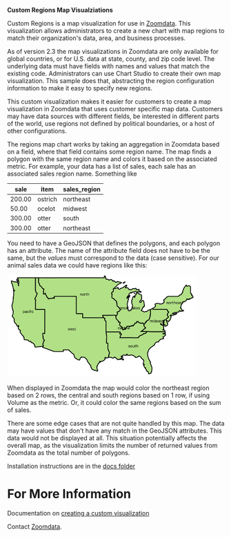 **Custom Regions Map Visualziations**

Custom Regions is a map visualization for use in [Zoomdata](http://www.zoomdata.com).  This visualization allows administrators to create a new chart with map regions to match their organization's data, area, and business processes.

As of version 2.3 the map visualizations in Zoomdata are only available for global countries, or for U.S. data at state, county, and zip code level.  The underlying data must have fields with names and values that match the existing code.  Administrators can use Chart Studio to create their own map visualization.  This sample does that, abstracting the region configuration information to make it easy to specify new regions.

This custom visualization makes it easier for customers to create a map visualization in Zoomdata that uses customer specific map data.  Customers may have data sources with different fields, be interested in different parts of the world, use regions not defined by political boundaries, or a host of other configurations.

The regions map chart works by taking an aggregation in Zoomdata based on a field, where that field contains some region name.  The map finds a polygon with the same region name and colors it based on the associated metric.  For example, your data has a list of sales, each sale has an associated sales region name.  Something like

| sale | item | sales_region |
|---|---|---|
|200.00 | ostrich | northeast |
|50.00 | ocelot | midwest |
|300.00 | otter | south |
|300.00 | otter | northeast |


You need to have a GeoJSON that defines the polygons, and each polygon has an attribute.  The name of the attribute field does not have to be the same, but the _values_ must correspond to the data (case sensitive).  For our animal sales data we could have regions like this:

![Regions map](./docs/images/sales_regions_map.png)

When displayed in Zoomdata the map would color the northeast region based on 2 rows, the central and south regions based on 1 row, if using Volume as the metric.  Or, it could color the same regions based on the sum of sales.

There are some edge cases that are not quite handled by this map.  The data may have values that don't have any match in the GeoJSON attributes.  This data would not be displayed at all.  This situation potentially affects the overall map, as the visualization limits the number of returned values from Zoomdata as the total number of polygons.

Installation instructions are in the [docs folder](./docs/Home.md)

# For More Information #
Documentation on [creating a custom visualization](http://docs.zoomdata.com/creating-a-custom-chart-template)

Contact [Zoomdata](http://www.zoomdata.com).
